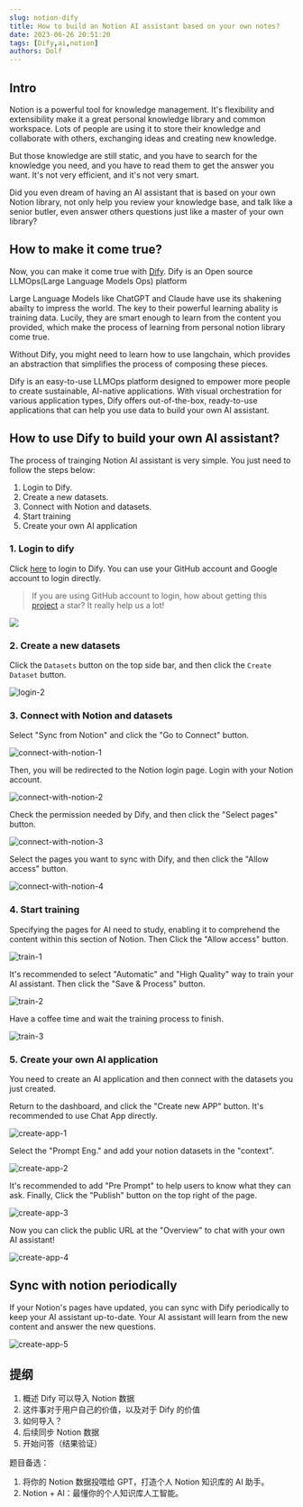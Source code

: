 ```yaml
---
slug: notion-dify
title: How to build an Notion AI assistant based on your own notes?
date: 2023-06-26 20:51:20
tags: [Dify,ai,notion]
authors: Dolf
---
```


## Intro

Notion is a powerful tool for knowledge management. It's flexibility and extensibility make it a great personal knowledge library and common workspace. Lots of people are using it to store their knowledge and collaborate with others, exchanging ideas and creating new knowledge.

But those knowledge are still static, and you have to search for the knowledge you need, and you have to read them to get the answer you want. It's not very efficient, and it's not very smart.

Did you even dream of having an AI assistant that is based on your own Notion library, not only help you review your knowledge base, and talk like a senior butler, even answer others questions just like a master of your own library?

## How to make it come true?

Now, you can make it come true with [Dify](https://dify.ai/). Dify is an Open source LLMOps(Large Language Models Ops) platform 

Large Language Models like ChatGPT and Claude have use its shakening abailty to impress the world. The key to their powerful learning abality is training data. Lucily, they are smart enough to learn from the content you provided, which make the process of learning from personal notion library come true.

Without Dify, you might need to learn how to use langchain, which provides an abstraction that simplifies the process of composing these pieces. 

Dify is an easy-to-use LLMOps platform designed to empower more people to create sustainable, AI-native applications. With visual orchestration for various application types, Dify offers out-of-the-box, ready-to-use applications that can help you use data to build your own AI assistant.

## How to use Dify to build your own AI assistant?

The process of trainging Notion AI assistant is very simple. You just need to follow the steps below:

1. Login to Dify.
2. Create a new datasets.
3. Connect with Notion and datasets.
4. Start training
5. Create your own AI application

### 1. Login to dify

Click [here](https://dify.ai/) to login to Dify. You can use your GitHub account and Google account to login directly.

> If you are using GitHub account to login, how about getting this [project](https://github.com/langgenius/dify) a star? It really help us a lot!

![](https://pan.createvoyage.com/f/59ns6/login-1.png)

### 2. Create a new datasets

Click the `Datasets` button on the top side bar, and then click the `Create Dataset` button.

![login-2](https://pan.createvoyage.com/f/6R8Hy/login-2.png)

### 3. Connect with Notion and datasets

Select "Sync from Notion" and click the "Go to Connect" button.

![connect-with-notion-1](https://pan.createvoyage.com/f/7L6hZ/connect-with-notion-1.png)

Then, you will be redirected to the Notion login page. Login with your Notion account.

![connect-with-notion-2](https://pan.createvoyage.com/f/866UY/connect-with-notion-2.png)

Check the permission needed by Dify, and then click the "Select pages" button.

![connect-with-notion-3](https://pan.createvoyage.com/f/9Q1U2/connect-with-notion-3.png)

Select the pages you want to sync with Dify, and then click the "Allow access" button.

![connect-with-notion-4](https://pan.createvoyage.com/f/0V8Hm/connect-with-notion-4.png)

### 4. Start training

Specifying the pages for AI need to study, enabling it to comprehend the content within this section of Notion. Then Click the "Allow access" button.

![train-1](https://pan.createvoyage.com/f/gLnuG/train-1.png)

It's recommended to select "Automatic" and "High Quality" way to train your AI assistant. Then click the "Save & Process" button.

![train-2](https://pan.createvoyage.com/f/jq8TR/train-2.png)

Have a coffee time and wait the training process to finish.

![train-3](https://pan.createvoyage.com/f/kZoF5/train-3.png)

### 5. Create your own AI application

You need to create an AI application and then connect with the datasets you just created.

Return to the dashboard, and click the "Create new APP" button. It's recommended to use Chat App directly.

![create-app-1](https://pan.createvoyage.com/f/l5vCX/create-app-1.png)

Select the "Prompt Eng." and add your notion datasets in the "context".

![create-app-2](https://pan.createvoyage.com/f/mQ7tW/create-app-2.png)

It's recommended to add "Pre Prompt" to help users to know what they can ask. Finally, Click the "Publish" button on the top right of the page.

![create-app-3](https://pan.createvoyage.com/f/nrNfm/create-app-3.png)

Now you can click the public URL at the "Overview" to chat with your own AI assistant!

![create-app-4](https://pan.createvoyage.com/f/oQ7Cv/create-app-4.png)

## Sync with notion periodically

If your Notion's pages have updated, you can sync with Dify periodically to keep your AI assistant up-to-date. Your AI assistant will learn from the new content and answer the new questions.

![create-app-5](https://pan.createvoyage.com/f/pQBFA/create-app-5.png)

## 提纲

1. 概述 Dify 可以导入 Notion 数据
2. 这件事对于用户自己的价值，以及对于 Dify 的价值
3. 如何导入？
4. 后续同步 Notion 数据
5. 开始问答（结果验证）


题目备选：
1. 将你的 Notion 数据投喂给 GPT，打造个人 Notion 知识库的 AI 助手。
2. Notion + AI：最懂你的个人知识库人工智能。
